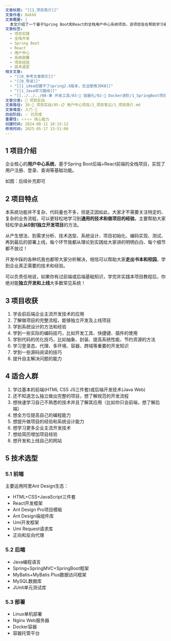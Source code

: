 ```yaml
---
文章标题: "[[1_项目简介]]"
文章作者: Dakkk
文章概要: |
  本文介绍了一个基于Spring Boot和React的全栈用户中心系统项目。该项目旨在帮助学习者从零到一掌握独立开发、部署项目的完整流程，涵盖通用技术、系统设计、编码实践及问题解决，特别适合缺乏项目经验的初学者。
文章标签:
  - 项目实践
  - 全栈开发
  - Spring Boot
  - React
  - 用户中心
  - 系统部署
  - 项目经验
  - 技术选型
相关文章:
  - "[[0_参考文章索引]]"
  - "[[0_导读]]"
  - "[[1_idea创建不了spring2.X版本，无法使用JDK8]]"
  - "[[1_Java学习路线]]"
  - "[[../../../08-🛠️ 开发工具/03-🐋 容器化/02-🚀 Docker进阶/1_SpringBoot项目部署（Docker）]]"
文章分类: 🚀 项目实战
文章路径: 10-🚀 项目实战/05-📋 用户中心项目/1_项目笔记/1_项目简介.md
文章难度: 入门 🌱
目前阶段: ✅ 已完成
重要性: ⭐⭐⭐⭐ 核心能力
创建时间: 2024-08-11 18:15:12
修改时间: 2025-05-17 13:51:00
---
```


## 1 项目介绍

企业核心的**用户中心系统**，基于Spring Boot后端+React前端的全栈项目，实现了用户注册、登录、查询等基础功能。

如图：后续补充即可


## 2 项目特点

本系统功能并不复杂、代码量也不多，但是正因如此，大家才不需要关注特定的、复杂的业务流程，可以更轻松地学习到**通用的技术和做项目的经验**。主要帮助大家轻松学会**从0到1独立开发项目**的方法。

从产生想法、到需求分析、技术选型、系统设计、项目初始化、编码实现、测试、再到最后的部署上线，每个环节我都从理论到实践给大家讲的明明白白、每个细节都不放过！

开发中踩的各种坑我也都带大家分析解决，相信可以帮助大家**走出书本和校园**，学到企业真正需要的技术和经验。

可以负责任地说，如果你有过前端或后端基础知识，学完并实践本项目教程后，你绝对能**独立开发和上线**大多数常见系统！
## 3 项目收获

1. 学会前后端企业主流开发技术的应用
2. 了解做项目的完整流程，能够独立开发及上线项目
3. 学到系统设计的方法和经验
4. 学到一些实际的编码技巧，比如开发工具、快捷键、插件的使用
5. 学到代码的优化技巧，比如抽象、封装、提高系统性能、节约资源的方法
6. 学习登录态、代理、多环境、容器、跨域等重要的开发知识
7. 学到一些源码阅读的技巧
8. 提升自主解决问题的能力
## 4 适合人群

1. 学过基本的前端(HTML CSS JS三件套)或后端开发技术(Java Web)
2. 还不知道怎么独立做出完整的项目，想了解规范的开发流程
3. 想快速学习自己不熟悉的技术并且了解其应用（比如你只会前端，想了解后端）
4. 想全方位提高自己的编程能力
5. 想提升做项目的经验和系统设计能力
6. 想学习更多企业主流开发技术
7. 想给简历增加项目经验
8. 想开发和上线自己的网站
## 5 技术选型

### 5.1 前端

主要运用阿里Ant Design生态：
- HTML+CSS+JavaScript三件套
- React开发框架
- Ant Design Pro项目模板
- Ant Design端组件库
- Umi开发框架
- Umi Request请求库
- 正向和反向代理
### 5.2 后端

- Java编程语言
- Spring+SpringMVC+SpringBoot框架
- MyBatis+MyBatis Plus数据访问框架
- MySQL数据库
- JUnit单元测试库
### 5.3 部署

- Linux单机部署
- Nginx Web服务器
- Docker容器
- 容器托管平台